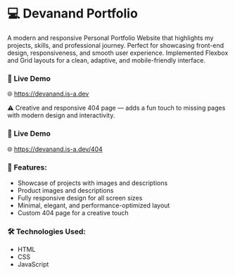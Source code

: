 # 💻 Devanand Portfolio

A modern and responsive Personal Portfolio Website that highlights my projects, skills, and professional journey.
Perfect for showcasing front-end design, responsiveness, and smooth user experience.
Implemented Flexbox and Grid layouts for a clean, adaptive, and mobile-friendly interface.
  
### 🚀 Live Demo
🌐 https://devanand.is-a.dev


⚠️ Creative and responsive 404 page — adds a fun touch to missing pages with modern design and interactivity.

### 🚀 Live Demo
🌐 https://devanand.is-a.dev/404

### 🔧 Features:
- Showcase of projects with images and descriptions
- Product images and descriptions
- Fully responsive design for all screen sizes
- Minimal, elegant, and performance-optimized layout
- Custom 404 page for a creative touch
  
### 🛠️ Technologies Used:
- HTML
- CSS
- JavaScript
